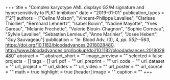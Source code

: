+++
title = "Complex karyotype AML displays G2/M signature and hypersensitivity to PLK1 inhibition"
date = "2019-01-01"
publication_types = ["2"]
authors = ["Celine Moison", "Vincent-Philippe Lavallee", "Clarisse Thiollier", "Bernhard Lehnertz", "Isabel Boivin", "Nadine Mayotte", "Yves Gareau", "Melanie Frechette", "Valerie Blouin-Chagnon", "Sophie Corneau", "Sylvie Lavallee", "Sebastien Lemieux", "Anne Marinier", "Josee Hebert", "Guy Sauvageau"]
publication = "In: Blood Adv, (3), 4, _pp. 552--563_, https://doi.org/10.1182/bloodadvances.2018028480, http://www.bloodadvances.org/lookup/doi/10.1182/bloodadvances.2018028480"
abstract = ""
abstract_short = ""
image_preview = ""
selected = false
projects = []
tags = []
url_pdf = ""
url_preprint = ""
url_code = ""
url_dataset = ""
url_project = ""
url_slides = ""
url_video = ""
url_poster = ""
url_source = ""
math = true
highlight = true
[header]
image = ""
caption = ""
+++
